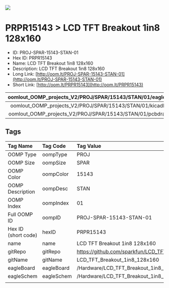 


  
![][im]
# PRPR15143 > LCD TFT Breakout 1in8 128x160

- ID: PROJ-SPAR-15143-STAN-01
- Hex ID: PRPR15143
- Name: LCD TFT Breakout 1in8 128x160
- Description: LCD TFT Breakout 1in8 128x160
- Long Link: [http://oom.lt/PROJ-SPAR-15143-STAN-01](http://oom.lt/PROJ-SPAR-15143-STAN-01)
- Short Link: [http://oom.lt/PRPR15143](http://oom.lt/PRPR15143)
  

|oomlout_OOMP_projects_V2/PROJ/SPAR/15143/STAN/01/eagleImage.png|oomlout_OOMP_projects_V2/PROJ/SPAR/15143/STAN/01/eagleSchemImage.png|oomlout_OOMP_projects_V2/PROJ/SPAR/15143/STAN/01/kicadPcb3dFront.png|oomlout_OOMP_projects_V2/PROJ/SPAR/15143/STAN/01/kicadPcb3dBack.png|
| :---: | :---: | :---: | :---: |
|oomlout_OOMP_projects_V2/PROJ/SPAR/15143/STAN/01/kicadPcb3d.png|oomlout_OOMP_projects_V2/PROJ/SPAR/15143/STAN/01/bomBack.png|oomlout_OOMP_projects_V2/PROJ/SPAR/15143/STAN/01/bomFront.png|oomlout_OOMP_projects_V2/PROJ/SPAR/15143/STAN/01/pcbdraw.svg|
|oomlout_OOMP_projects_V2/PROJ/SPAR/15143/STAN/01/pcbdrawBack.svg||||

## Tags
  

|Tag Name|Tag Code|Tag Value|
| :--- | :--- | :--- |
|OOMP Type|oompType|PROJ|
|OOMP Size|oompSize|SPAR|
|OOMP Color|oompColor|15143|
|OOMP Description|oompDesc|STAN|
|OOMP Index|oompIndex|01|
|Full OOMP ID|oompID|PROJ-SPAR-15143-STAN-01|
|Hex ID (short code)|hexID|PRPR15143|
|name|name|LCD TFT Breakout 1in8 128x160|
|gitRepo|gitRepo|https://github.com/sparkfun/LCD_TFT_Breakout_1in8_128x160|
|gitName|gitName|LCD_TFT_Breakout_1in8_128x160|
|eagleBoard|eagleBoard|/Hardware/LCD_TFT_Breakout_1in8_128x160.brd|
|eagleSchem|eagleSchem|/Hardware/LCD_TFT_Breakout_1in8_128x160.sch|
||||



[im]: PROJ/SPAR/15143/STAN/01/kicadPcb3d_450.png
